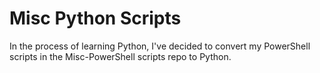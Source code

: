 # Misc Python Scripts

In the process of learning Python, I've decided to convert my PowerShell scripts in the Misc-PowerShell scripts repo to Python.